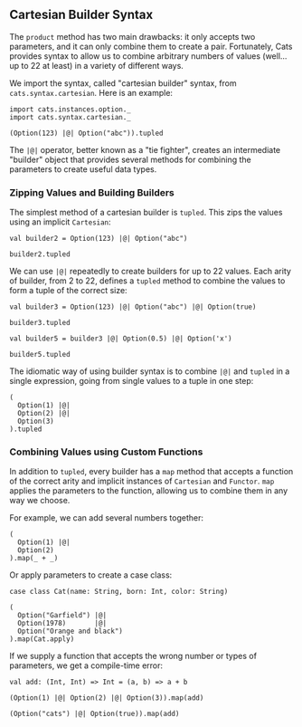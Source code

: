 ## Cartesian Builder Syntax

The `product` method has two main drawbacks:
it only accepts two parameters,
and it can only combine them to create a pair.
Fortunately, Cats provides syntax
to allow us to combine arbitrary numbers of values (well... up to 22 at least)
in a variety of different ways.

We import the syntax, called "cartesian builder" syntax, from `cats.syntax.cartesian`.
Here is an example:

```tut:book
import cats.instances.option._
import cats.syntax.cartesian._

(Option(123) |@| Option("abc")).tupled
```

The `|@|` operator, better known as a "tie fighter",
creates an intermediate "builder" object that provides
several methods for combining the parameters
to create useful data types.

### Zipping Values and Building Builders

The simplest method of a cartesian builder is `tupled`.
This zips the values using an implicit `Cartesian`:

```tut:book
val builder2 = Option(123) |@| Option("abc")

builder2.tupled
```

We can use `|@|` repeatedly to create builders for up to 22 values.
Each arity of builder, from 2 to 22, defines a `tupled` method
to combine the values to form a tuple of the correct size:

```tut:book
val builder3 = Option(123) |@| Option("abc") |@| Option(true)

builder3.tupled

val builder5 = builder3 |@| Option(0.5) |@| Option('x')

builder5.tupled
```

The idiomatic way of using builder syntax is
to combine `|@|` and `tupled` in a single expression,
going from single values to a tuple in one step:

```tut:book
(
  Option(1) |@|
  Option(2) |@|
  Option(3)
).tupled
```

### Combining Values using Custom Functions

In addition to `tupled`,
every builder has a `map` method that accepts a function of the correct arity
and implicit instances of `Cartesian` and `Functor`.
`map` applies the parameters to the function,
allowing us to combine them in any way we choose.

For example, we can add several numbers together:

```tut:book
(
  Option(1) |@|
  Option(2)
).map(_ + _)
```

Or apply parameters to create a case class:

```tut:book
case class Cat(name: String, born: Int, color: String)

(
  Option("Garfield") |@|
  Option(1978)       |@|
  Option("Orange and black")
).map(Cat.apply)
```

If we supply a function that accepts the wrong number or types of parameters,
we get a compile-time error:

```tut:book
val add: (Int, Int) => Int = (a, b) => a + b
```
```tut:book:fail
(Option(1) |@| Option(2) |@| Option(3)).map(add)
```
```tut:book:fail
(Option("cats") |@| Option(true)).map(add)
```
